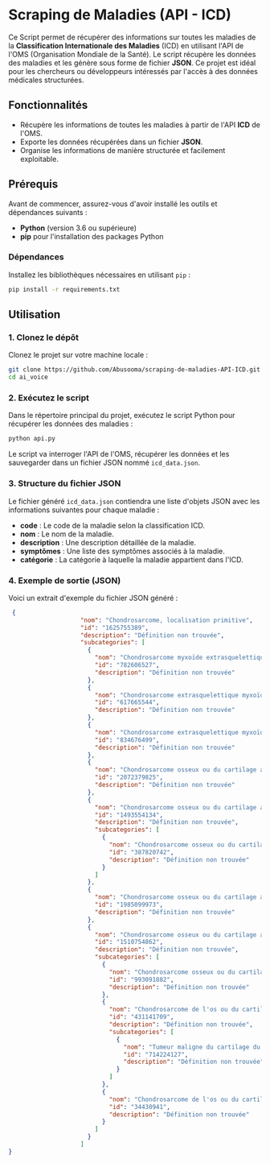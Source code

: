 # Scraping de Maladies (API - ICD)

Ce Script permet de récupérer des informations sur toutes les maladies de la **Classification Internationale des Maladies** (ICD) en utilisant l'API de l'OMS (Organisation Mondiale de la Santé). Le script récupère les données des maladies et les génère sous forme de fichier **JSON**. Ce projet est idéal pour les chercheurs ou développeurs intéressés par l'accès à des données médicales structurées.

## Fonctionnalités

- Récupère les informations de toutes les maladies à partir de l'API **ICD** de l'OMS.
- Exporte les données récupérées dans un fichier **JSON**.
- Organise les informations de manière structurée et facilement exploitable.
  
## Prérequis

Avant de commencer, assurez-vous d'avoir installé les outils et dépendances suivants :

- **Python** (version 3.6 ou supérieure)
- **pip** pour l'installation des packages Python

### Dépendances

Installez les bibliothèques nécessaires en utilisant `pip` :

```bash
pip install -r requirements.txt
```

## Utilisation

### 1. Clonez le dépôt

Clonez le projet sur votre machine locale :

```bash
git clone https://github.com/Abusooma/scraping-de-maladies-API-ICD.git
cd ai_voice
```

### 2. Exécutez le script

Dans le répertoire principal du projet, exécutez le script Python pour récupérer les données des maladies :

```bash
python api.py
```

Le script va interroger l'API de l'OMS, récupérer les données et les sauvegarder dans un fichier JSON nommé `icd_data.json`.

### 3. Structure du fichier JSON

Le fichier généré `icd_data.json` contiendra une liste d'objets JSON avec les informations suivantes pour chaque maladie :

- **code** : Le code de la maladie selon la classification ICD.
- **nom** : Le nom de la maladie.
- **description** : Une description détaillée de la maladie.
- **symptômes** : Une liste des symptômes associés à la maladie.
- **catégorie** : La catégorie à laquelle la maladie appartient dans l'ICD.

### 4. Exemple de sortie (JSON)

Voici un extrait d'exemple du fichier JSON généré :

```json
 {
                    "nom": "Chondrosarcome, localisation primitive",
                    "id": "1625755389",
                    "description": "Définition non trouvée",
                    "subcategories": [
                      {
                        "nom": "Chondrosarcome myxoïde extrasquelettique d'autres localisations précisées",
                        "id": "782606527",
                        "description": "Définition non trouvée"
                      },
                      {
                        "nom": "Chondrosarcome extrasquelettique myxoïde des tissus mous du membre",
                        "id": "617665544",
                        "description": "Définition non trouvée"
                      },
                      {
                        "nom": "Chondrosarcome extrasquelettique myxoïde, localisation inconnue",
                        "id": "834676499",
                        "description": "Définition non trouvée"
                      },
                      {
                        "nom": "Chondrosarcome osseux ou du cartilage articulaire des membres",
                        "id": "2072379825",
                        "description": "Définition non trouvée"
                      },
                      {
                        "nom": "Chondrosarcome osseux ou du cartilage articulaire du pelvis",
                        "id": "1493554134",
                        "description": "Définition non trouvée",
                        "subcategories": [
                          {
                            "nom": "Chondrosarcome osseux ou du cartilage articulaire des os pelviens, du sacrum ou du coccyx",
                            "id": "387820742",
                            "description": "Définition non trouvée"
                          }
                        ]
                      },
                      {
                        "nom": "Chondrosarcome osseux ou du cartilage articulaire des côtes, du sternum ou de la clavicule",
                        "id": "1985099973",
                        "description": "Définition non trouvée"
                      },
                      {
                        "nom": "Chondrosarcome osseux ou du cartilage articulaire d'autres localisations précisées",
                        "id": "1510754862",
                        "description": "Définition non trouvée",
                        "subcategories": [
                          {
                            "nom": "Chondrosarcome osseux ou du cartilage articulaire de la mandibule",
                            "id": "993091882",
                            "description": "Définition non trouvée"
                          },
                          {
                            "nom": "Chondrosarcome de l'os ou du cartilage articulaire du crâne ou du visage",
                            "id": "431141709",
                            "description": "Définition non trouvée",
                            "subcategories": [
                              {
                                "nom": "Tumeur maligne du cartilage du nez",
                                "id": "714224127",
                                "description": "Définition non trouvée"
                              }
                            ]
                          },
                          {
                            "nom": "Chondrosarcome de l'os ou du cartilage articulaire de la côlonne vertébrale",
                            "id": "34430941",
                            "description": "Définition non trouvée"
                          }
                        ]
                      }
                    ]
}
```
